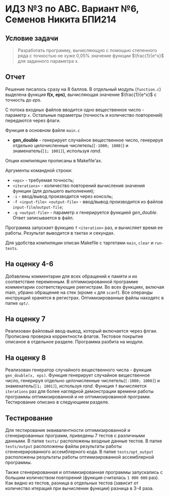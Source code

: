# ИДЗ №3 по АВС. Вариант №6, Семенов Никита БПИ214

## Условие задачи
>  Разработать программу, вычисляющую с помощью степенного ряда
с точностью не хуже 0,05% значение функции $\frac{1}{e^x}$ для заданного
параметра x.

## Отчет

Решение писалось сразу на 8 баллов. В отдельный модуль (`function.c`) выделена функция **f(x, eps)**, вычисляющая значение $\frac{1}{e^x}$ с точность до $eps$.

С потока входных файлов вводится одно вещественное число - параметр `x`. Остальные параметры (точность и количество повторений) передаются через флаги.

Функция в основном файле `main.c`
- **gen_double** - генерирует случайное вещественное число, генерируя отдельно целочисленные числетель(`[-1000; 1000]`) и знаменатель(`[1; 1001]`), используя *rand*.

Опции компиляции прописаны в Makefile'ах.

 Аргументы командной строки:
 - `<eps>` - требуемая точность;
 - `<iterations>` - количество повторений вычисления значения функции (для дольшего выполнения);
 - `-i` - ввод/вывод производится через консоль;
 - `-f <input-file> <output-file>` - ввод/вывод производится из файлов `input-file`/`output-file`;
- `-g <output-file>` - параметр $x$ генерируется функцией *gen_double*. Ответ записывается в файл.

Программа запускает функцию `f` `<iteration>` раз, и вычисляет время ее работы. Результат выводится в тактах и секундах.

Для удобства компиляции описан Makefile с таргетами `main`, `clear` и `run-tests`.

## На оценку 4-6

Добавлены комментарии для всех обращений к памяти и их соответствие переменным. В оптимизированной программе комментарии соответствующие реегистрам. Во всех функциях, включая main, убрано обращение на стек (кроме `x` для `scanf`). Все операнды инструкций хранятся в регистрах. Оптимизированные файлы находятс в папке `opt/`.

## На оценку 7

Реализован файловый ввод-вывод, который включается через флгаи. Прописана проверка корректности флагов. Тестовое покрытие описаное в отдельное разделе. Программа разбита на модули. 

## На оценку 8

Реализован генератор случайного вещественного числа - функция `gen_double(x, eps)`. Функция генерирует случайное вещественное число, генерируя отдельно целочисленные числетель(`[-1000; 1000]`) и знаменатель(`[1; 1001]`), используя *rand*. Функция `f` вычисляется `iterations` раз для более наглядной демонстрации времени работы программы оптимизированной и не оптимизированной программ. Тестирование описано в следующием разделе. 


## Тестирование

Для тестирования эквивалентности оптимизированной и сгенерированных программ, приведены 7 тестов с различными данными. В папке `tests/` расположены входные данные тестов. В папке `tests/output` расположены файлы результаты работы сгененерированного ассемблерного кода. В папке `tests/opt_output` расположены результаты работы оптимизированной ассемблерной программы.

Также сгенерированная и оптимизированная программы запускались c большим количеством повторений (функция считалась `1 000 000` раз). Как видно из тестов, разница в отдельных тестов (зависит от количество итераций при вычислении функции) разница в 3-4 раза.